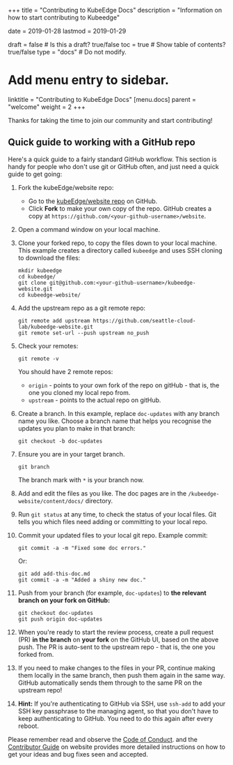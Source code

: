 +++
title =  "Contributing to KubeEdge Docs"
description = "Information on how to start contributing to Kubeedge"

date = 2019-01-28
lastmod = 2019-01-29

draft = false  # Is this a draft? true/false
toc = true  # Show table of contents? true/false
type = "docs"  # Do not modify.

# Add menu entry to sidebar.
linktitle = "Contributing to KubeEdge Docs"
[menu.docs]
  parent = "welcome"
  weight = 2
+++

Thanks for taking the time to join our community and start contributing!

## Quick guide to working with a GitHub repo

Here's a quick guide to a fairly standard GitHub workflow. This section is handy
for people who don't use git or GitHub often, and just need a quick guide to
get going:

1. Fork the kubeEdge/website repo:

    * Go to the [kubeEdge/website repo][kubeedge-website-repo] on GitHub.
    * Click **Fork** to make your own copy of the repo. GitHub creates a copy
      at `https://github.com/<your-github-username>/website`.

1. Open a command window on your local machine.

1. Clone your forked repo, to copy the files down to your local machine.
  This example creates a directory called `kubeedge` and uses SSH cloning to
  download the files:

    ```
    mkdir kubeedge
    cd kubeedge/
    git clone git@github.com:<your-github-username>/kubeedge-website.git
    cd kubeedge-website/
    ```

1. Add the upstream repo as a git remote repo:

    ```
    git remote add upstream https://github.com/seattle-cloud-lab/kubeedge-website.git
    git remote set-url --push upstream no_push
    ```

1. Check your remotes:

    ```
    git remote -v
    ```

    You should have 2 remote repos:

      -  `origin` - points to your own fork of the repo on gitHub -
         that is, the one you cloned my local repo from.
      -  `upstream` - points to the actual repo on gitHub.

1. Create a branch. In this example, replace `doc-updates` with any branch name
  you like. Choose a branch name that helps you recognise the updates you plan
  to make in that branch:

    ```
    git checkout -b doc-updates
    ```

1. Ensure you are in your target branch.

    ```
    git branch
    ```

    The branch mark with `*` is your branch now.

1. Add and edit the files as you like. The doc pages are in the
  `/kubeedge-website/content/docs/` directory.

1. Run `git status` at any time, to check the status of your local files.
  Git tells you which files need adding or committing to your local repo.

1. Commit your updated files to your local git repo. Example commit:

    ```
    git commit -a -m "Fixed some doc errors."
    ```

    Or:

    ```
    git add add-this-doc.md
    git commit -a -m "Added a shiny new doc."
    ```

1. Push from your branch (for example, `doc-updates`) to **the relevant branch
  on your fork on GitHub:**

    ```
    git checkout doc-updates
    git push origin doc-updates
    ```

1. When you're ready to start the review process, create a pull request (PR)
  **in the branch** on **your fork** on the GitHub UI, based on the above push.
  The PR is auto-sent to the upstream repo - that is, the one you forked from.

1. If you need to make changes to the files in your PR, continue making them
  locally in the same branch, then push them again in the same way. GitHub
  automatically sends them through to the same PR on the upstream repo!

1. **Hint:** If you're authenticating to GitHub via SSH, use `ssh-add` to add
  your SSH key passphrase to the managing agent, so that you don't have to
  keep authenticating to GitHub. You need to do this again after every reboot.

Please remember read and observe the [Code of Conduct](https://github.com/cncf/foundation/blob/master/code-of-conduct.md). and
the [Contributor Guide](https://kubeedge.netlify.com/docs/about/contributing/) on website
provides more detailed instructions on how to get your ideas and bug fixes seen and accepted.

[kubeEdge-website-repo]: https://github.com/seattle-cloud-lab/kubeedge-website